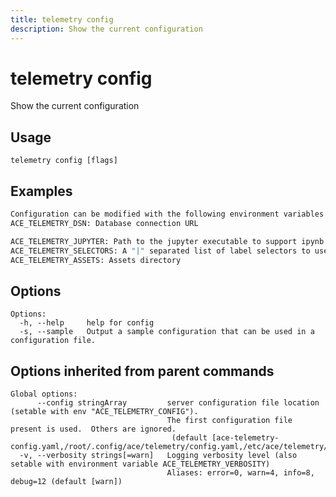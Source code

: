 ```yaml
---
title: telemetry config
description: Show the current configuration
---
```


<!--
This documentation is auto generated by a script.
Please do not edit this file directly.
-->

<!-- markdownlint-disable-next-line single-title -->
# telemetry config

Show the current configuration

## Usage

```plaintext
telemetry config [flags]
```

## Examples

```sh
Configuration can be modified with the following environment variables:
ACE_TELEMETRY_DSN: Database connection URL

ACE_TELEMETRY_JUPYTER: Path to the jupyter executable to support ipynb conversion.
ACE_TELEMETRY_SELECTORS: A "|" separated list of label selectors to use as the default bottle selectors.
ACE_TELEMETRY_ASSETS: Assets directory

```

## Options

```plaintext
Options:
  -h, --help     help for config
  -s, --sample   Output a sample configuration that can be used in a configuration file.
```

## Options inherited from parent commands

```plaintext
Global options:
      --config stringArray         server configuration file location (setable with env "ACE_TELEMETRY_CONFIG"). 
                                   The first configuration file present is used.  Others are ignored.
                                    (default [ace-telemetry-config.yaml,/root/.config/ace/telemetry/config.yaml,/etc/ace/telemetry/config.yaml])
  -v, --verbosity strings[=warn]   Logging verbosity level (also setable with environment variable ACE_TELEMETRY_VERBOSITY)
                                   Aliases: error=0, warn=4, info=8, debug=12 (default [warn])
```
